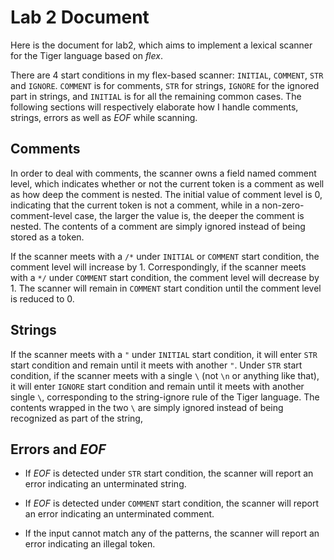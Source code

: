 # Lab 2 Document

Here is the document for lab2, which aims to implement a lexical scanner for the Tiger language based on *flex*.

There are 4 start conditions in my flex-based scanner: `INITIAL`, `COMMENT`, `STR` and `IGNORE`. `COMMENT` is for 
comments, `STR` for strings, `IGNORE` for the ignored part in strings, and `INITIAL` is for all the remaining common 
cases. The following sections will respectively elaborate how I handle comments, strings, errors as well as *EOF* while 
scanning.

## Comments

In order to deal with comments, the scanner owns a field named comment level, which indicates whether or not the current 
token is a comment as well as how deep the comment is nested. The initial value of comment level is 0, indicating that
the current token is not a comment, while in a non-zero-comment-level case, the larger the value is, the deeper the 
comment is nested. The contents of a comment are simply ignored instead of being stored as a token.

If the scanner meets with a `/*` under `INITIAL` or `COMMENT` start condition, the comment level will increase by 1.
Correspondingly, if the scanner meets with a `*/` under `COMMENT` start condition, the comment level will decrease by 1. 
The scanner will remain in `COMMENT` start condition until the comment level is reduced to 0. 

## Strings

If the scanner meets with a `"` under `INITIAL` start condition, it will enter `STR` start condition and remain until it
meets with another `"`. Under `STR` start condition, if the scanner meets with a single ``\`` (not ``\n`` or anything 
like that), it will enter `IGNORE` start condition and remain until it meets with another single ``\``, corresponding to 
the string-ignore rule of the Tiger language. The contents wrapped in the two ``\`` are simply ignored instead of being
recognized as part of the string,

## Errors and *EOF*

* If *EOF* is detected under `STR` start condition, the scanner will report an error indicating an unterminated string.

* If *EOF* is detected under `COMMENT` start condition, the scanner will report an error indicating an unterminated 
  comment.
  
* If the input cannot match any of the patterns, the scanner will report an error indicating an illegal token.